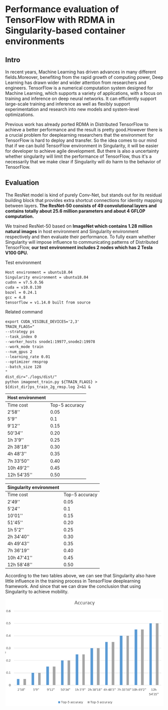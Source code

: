 # Performance evaluation of TensorFlow with RDMA in Singularity-based container environments

## Intro

In recent years, Machine Learning has driven advances in many different fields.Moreover, benefiting from the rapid growth of computing power, Deep Learning has drawn wider and wider attention from researchers and engineers. TensorFlow is a numerical computation system designed for Machine Learning, which supports a variety of applications, with a focus on training and inference on deep neural networks. It can efficiently support large-scale training and inference as well as flexibly support experimentation and research into new models and system-level optimizations. 

Previous work has already ported RDMA in Distributed TensorFlow to achieve a better performance and the result is pretty good.However there is a crucial problem for deeplearning researchers that the environment for TensorFlow is hard to deploy and transfer. So the idea comes to our mind that if we can build TensorFlow environment in Singularity, it will be easier for developer to achieve agile development. But there is also a uncertainty whether singularity will limit the performance of TensorFlow, thus it's a necessarily that we make clear if Singularity will do harm to the behavior of TensorFlow.

## Evaluation

The ResNet model is kind of purely Conv-Net, but stands out for its residual building block that provides extra shortcut connections for identity mapping between layers. **The ResNet-50 consists of 49 convolutional layers and contains totally about 25.6 million parameters and about 4 GFLOP computation.** 

We trained ResNet-50 based on **ImageNet which contains 1.28 million natural images** in host environment and Singularity environment respectively and then evaluate their performance. To fully exam whether Singularity will impose influence to communicating patterns of Distributed TensorFlow, **our test environment includes 2 nodes which has 2 Tesla V100 GPU.**

Test environment

```
Host environment = ubuntu18.04
Singularity environment = ubuntu18.04
cudnn = v7.5.0.56
cuda = v10.0.130
bazel = 0.24.1
gcc = 4.8
tensorflow = v1.14.0 built from source

```

Related command

```
export CUDA_VISIBLE_DEVICES='2,3'
TRAIN_FLAGS="
--strategy ps
--task_index 0
--worker_hosts snode1:19977,snode2:19978
--work_mode train
--num_gpus 2
--learning_rate 0.01
--optimizer rmsprop
--batch_size 128
"
dist_dir="./logs/dist/"
python imagenet_train.py ${TRAIN_FLAGS} > ${dist_dir}ps_train_2g_rmsp.log 2>&1 &

```



| Host environment |                |
| ---------------- | -------------- |
| Time cost        | Top-5 accuracy |
| 2'58''           | 0.05           |
| 5'9''            | 0.1            |
| 9'12''           | 0.15           |
| 50'34''          | 0.20           |
| 1h 3'9''         | 0.25           |
| 2h 38'18''       | 0.30           |
| 4h 48'3''        | 0.35           |
| 7h 33'50''       | 0.40           |
| 10h 49'2''       | 0.45           |
| 12h 54'35''      | 0.50           |

| Singularity environment |                |
| ----------------------- | -------------- |
| Time cost               | Top-5 accuracy |
| 2'49''                  | 0.05           |
| 5'24''                  | 0.1            |
| 10'01''                 | 0.15           |
| 51'45''                 | 0.20           |
| 1h 5'2''                | 0.25           |
| 2h 34'40''              | 0.30           |
| 4h 49'43''              | 0.35           |
| 7h 36'19''              | 0.40           |
| 10h 47'41''             | 0.45           |
| 12h 58'48''             | 0.50           |

According to the two tables above, we can see that Singularity also have little influence in the training process in TensorFlow deeplearning framework. And since that we can draw the conclusion that using Singularity to achieve mobility.

![1570541586016](assets/1570541586016.png)